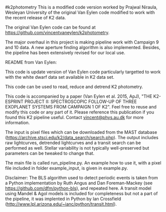 #k2photometry
This is a modified code version worked by Prajwal Niraula, Wesleyan University of the original Van Eylen code modified to work with the recent release of K2 data.

The original Van Eylen code can be found at https://github.com/vincentvaneylen/k2photometry.

The major overhaul in this project is making pipeline work with Campaign 9 and 10 data. A new aperture finding algorithm is also implemented. Besides, the pipeline has been extensively revised for our local use.

README from Van Eylen:

This code is update version of Van Eylen code particularly targetted to work with the white dwarf data set available in K2 data set.

This code can be used to read, reduce and detrend K2 photometry.

This code is accompanied by a paper (Van Eylen et al. 2015, ApJ), "THE K2-ESPRINT PROJECT II: SPECTROSCOPIC FOLLOW-UP OF THREE EXOPLANET SYSTEMS FROM CAMPAIGN 1 OF K2".
Feel free to reuse and modify this code or any part of it. Please reference this publication if you found this K2 pipeline useful. Contact vincent@phys.au.dk for more information.

The input is pixel files which can be downloaded from the MAST database (https://archive.stsci.edu/k2/data_search/search.php).
The output includes raw lightcurves, detrended lightcurves and a transit search can be performed as well. Stellar variability is not typically well-preserved but parameters can be tweaked to change that.

The main file is called run_pipeline.py. An example how to use it, with a pixel file included in folder example_input, is given in example.py.


Disclaimer: The BLS algorithm used to detect periodic events is taken from a Python implementation by Ruth Angus and Dan Foreman-Mackey (see https://github.com/dfm/python-bls), and repeated here. A transit model using Mandel & Agol models is included for completeness but not a part of the pipeline, it was implented in Python by Ian Crossfield (http://www.lpl.arizona.edu/~ianc/python/transit.html).
